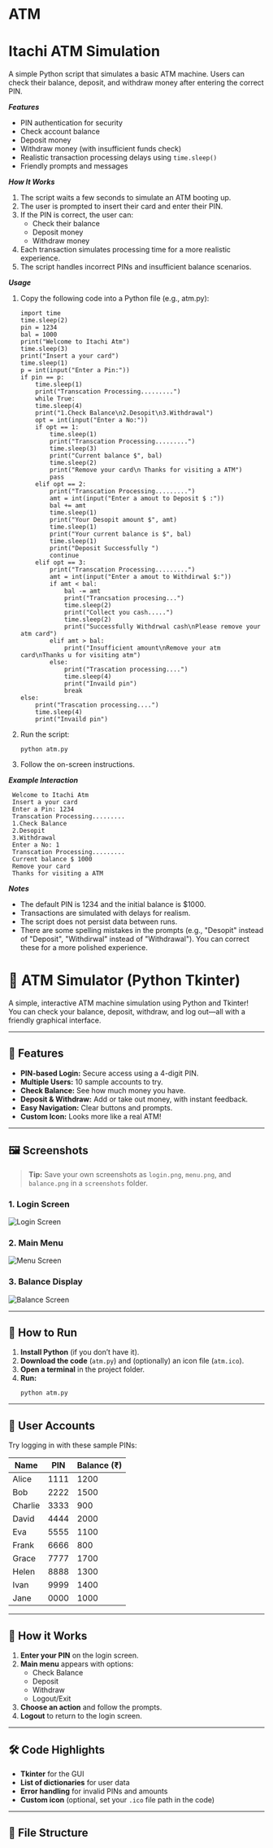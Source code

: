 # ATM

 # Itachi ATM Simulation
 
 A simple Python script that simulates a basic ATM machine. Users can check their balance, deposit, and withdraw money after entering the correct PIN.

***Features*** <br>
  - PIN authentication for security
  - Check account balance
  - Deposit money
  - Withdraw money (with insufficient funds check)
  - Realistic transaction processing delays using ``` time.sleep() ```
  - Friendly prompts and messages

***How It Works*** <br>

  1. The script waits a few seconds to simulate an ATM booting up.
  2. The user is prompted to insert their card and enter their PIN.
  3. If the PIN is correct, the user can:
     - Check their balance
     - Deposit money
     - Withdraw money
  4. Each transaction simulates processing time for a more realistic experience.
  5. The script handles incorrect PINs and insufficient balance scenarios.

***Usage*** <br>
 1. Copy the following code into a Python file (e.g., atm.py):
  
    ```
    import time
    time.sleep(2)
    pin = 1234
    bal = 1000
    print("Welcome to Itachi Atm")
    time.sleep(3)
    print("Insert a your card")
    time.sleep(1)
    p = int(input("Enter a Pin:"))
    if pin == p:
        time.sleep(1)
        print("Transcation Processing.........")
        while True:
        time.sleep(4)
        print("1.Check Balance\n2.Desopit\n3.Withdrawal")
        opt = int(input("Enter a No:"))
        if opt == 1:
            time.sleep(1)
            print("Transcation Processing.........")
            time.sleep(3)
            print("Current balance $", bal)
            time.sleep(2)
            print("Remove your card\n Thanks for visiting a ATM")
            pass
        elif opt == 2:
            print("Transcation Processing.........")
            amt = int(input("Enter a amout to Deposit $ :"))
            bal += amt
            time.sleep(1)
            print("Your Desopit amount $", amt)
            time.sleep(1)
            print("Your current balance is $", bal)
            time.sleep(1)
            print("Deposit Successfully ")
            continue  
        elif opt == 3:
            print("Transcation Processing.........")
            amt = int(input("Enter a amout to Withdirwal $:"))
            if amt < bal:
                bal -= amt
                print("Trancsation procesing...")
                time.sleep(2)
                print("Collect you cash.....")
                time.sleep(2)
                print("Successfully Withdrwal cash\nPlease remove your atm card")
            elif amt > bal:
                print("Insufficient amount\nRemove your atm card\nThanks u for visiting atm")
            else:
                print("Trascation processing....")
                time.sleep(4)
                print("Invaild pin")
                break
    else:
        print("Trascation processing....")
        time.sleep(4)
        print("Invaild pin")

    ```
 3. Run the script:
     ```
     python atm.py
     ```
 4. Follow the on-screen instructions.

***Example Interaction*** <br>

 ```
  Welcome to Itachi Atm
  Insert a your card
  Enter a Pin: 1234
  Transcation Processing.........
  1.Check Balance
  2.Desopit
  3.Withdrawal
  Enter a No: 1
  Transcation Processing.........
  Current balance $ 1000
  Remove your card
  Thanks for visiting a ATM

 ```
***Notes*** <br>

  - The default PIN is 1234 and the initial balance is $1000.
  - Transactions are simulated with delays for realism.
  - The script does not persist data between runs.
  - There are some spelling mistakes in the prompts (e.g., "Desopit" instead of "Deposit", "Withdirwal" instead of "Withdrawal"). You can correct these for a more polished experience.



# 🏧 ATM Simulator (Python Tkinter)

A simple, interactive ATM machine simulation using Python and Tkinter!  
You can check your balance, deposit, withdraw, and log out—all with a friendly graphical interface.

---

## 🌟 Features

- **PIN-based Login:** Secure access using a 4-digit PIN.
- **Multiple Users:** 10 sample accounts to try.
- **Check Balance:** See how much money you have.
- **Deposit & Withdraw:** Add or take out money, with instant feedback.
- **Easy Navigation:** Clear buttons and prompts.
- **Custom Icon:** Looks more like a real ATM!

---

## 🖼️ Screenshots

> **Tip:** Save your own screenshots as `login.png`, `menu.png`, and `balance.png` in a `screenshots` folder.

### 1. Login Screen
![Login Screen](screenshots/login.png)

### 2. Main Menu
![Menu Screen](screenshots/menu.png)

### 3. Balance Display
![Balance Screen](screenshots/balance.png)

---

## 🚀 How to Run

1. **Install Python** (if you don’t have it).
2. **Download the code** (`atm.py`) and (optionally) an icon file (`atm.ico`).
3. **Open a terminal** in the project folder.
4. **Run:**
    ```
    python atm.py
    ```

---

## 👤 User Accounts

Try logging in with these sample PINs:

| Name     | PIN   | Balance (₹) |
|----------|-------|-------------|
| Alice    | 1111  | 1200        |
| Bob      | 2222  | 1500        |
| Charlie  | 3333  | 900         |
| David    | 4444  | 2000        |
| Eva      | 5555  | 1100        |
| Frank    | 6666  | 800         |
| Grace    | 7777  | 1700        |
| Helen    | 8888  | 1300        |
| Ivan     | 9999  | 1400        |
| Jane     | 0000  | 1000        |

---

## 📝 How it Works

1. **Enter your PIN** on the login screen.
2. **Main menu** appears with options:  
   - Check Balance  
   - Deposit  
   - Withdraw  
   - Logout/Exit
3. **Choose an action** and follow the prompts.
4. **Logout** to return to the login screen.

---

## 🛠️ Code Highlights

- **Tkinter** for the GUI
- **List of dictionaries** for user data
- **Error handling** for invalid PINs and amounts
- **Custom icon** (optional, set your `.ico` file path in the code)

---

## 📂 File Structure


